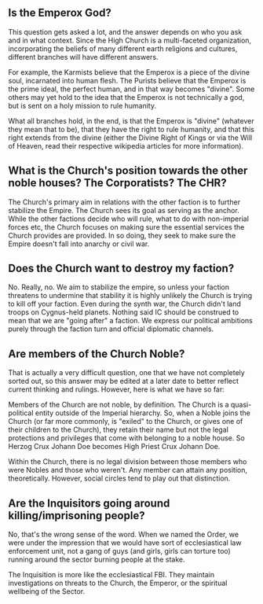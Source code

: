 ## Is the Emperox God?

This question gets asked a lot, and the answer depends on who you ask and in what context. Since the High Church is a multi-faceted organization, incorporating the beliefs of many different earth religions and cultures, different branches will have different answers.

For example, the Karmists believe that the Emperox is a piece of the divine soul, incarnated into human flesh. The Purists believe that the Emperox is the prime ideal, the perfect human, and in that way becomes "divine". Some others may yet hold to the idea that the Emperox is not technically a god, but is sent on a holy mission to rule humanity.

What all branches hold, in the end, is that the Emperox is "divine" (whatever they mean that to be), that they have the right to rule humanity, and that this right extends from the divine (either the Divine Right of Kings or via the Will of Heaven, read their respective wikipedia articles for more information).

## What is the Church's position towards the other noble houses? The Corporatists? The CHR?

The Church's primary aim in relations with the other faction is to further stabilize the Empire. The Church sees its goal as serving as the anchor. While the other factions decide who will rule, what to do with non-imperial forces etc, the Church focuses on making sure the essential services the Church provides are provided. In so doing, they seek to make sure the Empire doesn't fall into anarchy or civil war.

## Does the Church want to destroy my faction?

No. Really, no. We aim to stabilize the empire, so unless your faction threatens to undermine that stability it is highly unlikely the Church is trying to kill off your faction. Even during the synth war, the Church didn't land troops on Cygnus-held planets. Nothing said IC should be construed to mean that we are "going after" a faction. We express our political ambitions purely through the faction turn and official diplomatic channels.

## Are members of the Church Noble?

That is actually a very difficult question, one that we have not completely sorted out, so this answer may be edited at a later date to better reflect current thinking and rulings. However, here is what we have so far:

Members of the Church are not noble, by definition. The Church is a quasi-political entity outside of the Imperial hierarchy. So, when a Noble joins the Church (or far more commonly, is "exiled" to the Church, or gives one of their children to the Church), they retain their name but not the legal protections and privileges that come with belonging to a noble house. So Herzog Crux Johann Doe becomes High Priest Crux Johann Doe.

Within the Church, there is no legal division between those members who were Nobles and those who weren't. Any member can attain any position, theoretically. However, social circles tend to play out that distinction.

## Are the Inquisitors going around killing/imprisoning people?

No, that's the wrong sense of the word. When we named the Order, we were under the impression that we would have sort of ecclesiastical law enforcement unit, not a gang of guys (and girls, girls can torture too) running around the sector burning people at the stake.

The Inquisition is more like the ecclesiastical FBI. They maintain investigations on threats to the Church, the Emperor, or the spiritual wellbeing of the Sector.
